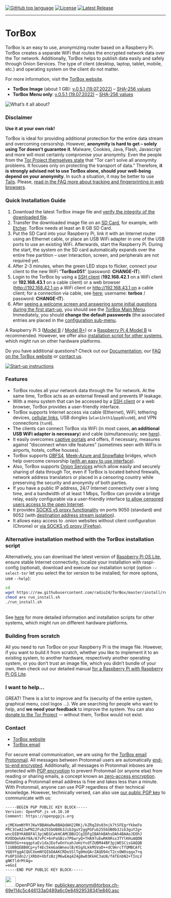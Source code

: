 [![GitHub top language](https://img.shields.io/github/languages/top/radio24/torbox.svg?style=flat-square)](https://github.com/radio24/torbox/search?l=Shell)
[![License](https://img.shields.io/github/license/radio24/torbox.svg?style=flat-square)](https://github.com/radio24/TorBox/blob/master/LICENSE)
[![Latest Release](https://img.shields.io/github/release/radio24/torbox.svg?style=flat-square)](https://github.com/radio24/TorBox/releases/latest)
- - -
# TorBox
TorBox is an easy to use, anonymizing router based on a Raspberry Pi. TorBox creates a separate WiFi that routes the encrypted network data over the Tor network. Additionally, TorBox helps to publish data easily and safely through Onion Services. The type of client (desktop, laptop, tablet, mobile, etc.) and operating system on the client do not matter.

For more information, visit the [TorBox website](https://www.torbox.ch).<br />
* **TorBox Image** (about 1 GB): [v.0.5.1 (19.07.2022)](https://www.torbox.ch/data/torbox-20220719-v051.gz) – [SHA-256 values](https://www.torbox.ch/?page_id=1128)<br />
* **TorBox Menu only**: [v.0.5.1 (19.07.2022)](https://www.torbox.ch/data/torbox050-20220719.zip) – [SHA-256 values](https://www.torbox.ch/?page_id=1128)<br />

![What’s it all about?](https://www.torbox.ch/wp-content/uploads/2019/01/TorBox400-e1548096878388.jpg)

### Disclaimer
**Use it at your own risk!**

TorBox is ideal for providing additional protection for the entire data stream and overcoming censorship. However, **anonymity is hard to get – solely using Tor doesn’t guarantee it**. Malware, Cookies, Java, Flash, Javascript and more will most certainly compromise your anonymity. Even the people from the [Tor Project themselves state](https://2019.www.torproject.org/about/overview.html.en#stayinganonymous) that “Tor can’t solve all anonymity problems. It focuses only on protecting the transport of data.” Therefore, **it is strongly advised not to use TorBox alone, should your well-being depend on your anonymity**. In such a situation, it may be better to use [Tails](https://tails.boum.org/). Please, [read in the FAQ more about tracking and fingerprinting in web browsers](https://www.torbox.ch/?page_id=112#can-tor-protect-me-against-tracking-andor-fingerprinting-in-webbrowser-to-guaranty-my-anonymity-accessing-a-website).

### Quick Installation Guide
1. Download the latest TorBox image file and [verify the integrity of the downloaded file](https://www.torbox.ch/?page_id=1128).
2. Transfer the downloaded image file on an [SD Card](https://en.wikipedia.org/wiki/Secure_Digital), for example, with [Etcher](https://www.balena.io/etcher/). TorBox needs at least an 8 GB SD Card.
3. Put the SD Card into your Raspberry Pi, link it with an Internet router using an Ethernet cable, or place an USB WiFi adapter in one of the USB ports to use an existing WiFi. Afterwards, start the Raspberry Pi. During the start, the system on the SD card automatically expands over the entire free partition – user interaction, screen, and peripherals are not required yet.
4. After 2-3 minutes, when the green LED stops to flicker, connect your client to the new WiFi “**TorBox051**” (password: **CHANGE-IT**).
5. Login to the TorBox by using a [SSH client](https://www.torbox.ch/?page_id=112#which-ssh-client-do-you-prefer) (**192.168.42.1** on a WiFi client or **192.168.43.1** on a cable client) or a web browser (http://192.168.42.1 on a WiFi client or http://192.168.43.1 on a cable client; for a connection via cable, see [here](https://www.torbox.ch/?page_id=775); username: **torbox** / password: **CHANGE-IT**).
6. After [seeing a welcome screen and answering some initial questions during the first start-up](https://www.torbox.ch/?page_id=2637), you should see the [TorBox Main Menu](https://www.torbox.ch/?page_id=775). Immediately, you should **change the default passwords** (the associated entries are placed in the [configuration sub-menu](https://www.torbox.ch/?page_id=875).

A Raspberry Pi 3 ([Model B](https://www.raspberrypi.org/products/raspberry-pi-3-model-b/) / [Model B+](https://www.raspberrypi.org/products/raspberry-pi-3-model-b-plus/)) or a [Raspberry Pi 4 Model B](https://www.raspberrypi.org/products/raspberry-pi-4-model-b/) is recommended. However, we offer also [installation script for other systems](https://www.torbox.ch/?page_id=1168#others), which might run on other hardware platforms.

Do you have additional questions? Check out our [Documentation](https://www.torbox.ch/?page_id=775), our [FAQ on the TorBox website](https://www.torbox.ch/?page_id=112) or [contact us](mailto:anonym@torbox.ch).

[![Start-up instructions](https://www.torbox.ch/wp-content/uploads/2022/07/TorBox-A5-RPI4-051-e1658300633301.png)](https://www.torbox.ch/wp-content/uploads2022/07/TorBox-A5-RPI4-051.png)

### Features
* TorBox routes all your network data through the Tor network. At the same time, TorBox acts as an external firewall and prevents IP leakage.
* With a menu system that can be accessed by a [SSH client](https://www.torbox.ch/?page_id=112#which-ssh-client-do-you-prefer) or a web browser, TorBox provides a user-friendly interface.
* TorBox supports Internet access via cable (Ethernet), WiFi, tethering devices, [cellular links](https://www.torbox.ch/?page_id=1030), USB dongles (`wlan1`/`eth1`/`ppp0`/`usb0`), and VPN connections (`tun0`).
* The clients can connect TorBox via WiFi (in most cases, **an additional USB WiFi adapter is necessary**) and cable (simultaneously; see [here](https://www.torbox.ch/?page_id=775)).
* It easily overcomes [captive portals](https://en.wikipedia.org/wiki/Captive_portal) and offers, if necessary, measures against “disconnect when idle features” (sometimes seen with WiFis in airports, hotels, coffee houses).
* TorBox supports [OBFS4](https://2019.www.torproject.org/docs/pluggable-transports.html), [Meek-Azure and Snowflake](https://tb-manual.torproject.org/circumvention/) bridges, which help overcome censorship ([with an easy to use interface](https://www.torbox.ch/?page_id=797)).
* Also, TorBox supports [Onion Services](https://community.torproject.org/onion-services/) which allow easily and securely sharing of data through Tor, even if TorBox is located behind firewalls, network address translators or placed in a censoring country while preserving the security and anonymity of both parties.
* If you have a public IP address, 24/7 Internet connectivity over a long time, and a bandwidth of at least 1 Mbps, TorBox can provide a bridge relay, easily configurable via a user-friendly interface [to allow censored users access to the open Internet](https://blog.torproject.org/run-tor-bridges-defend-open-internet).
* It provides [SOCKS v5 proxy functionality](https://en.wikipedia.org/wiki/SOCKS) on ports 9050 (standard) and 9052 (with [destination address stream isolation](https://tails.boum.org/contribute/design/stream_isolation/)).
* It allows easy access to .onion websites without client configuration (Chrome) or [via SOCKS v5 proxy (Firefox)](https://www.torbox.ch/?page_id=112#SOCKS).

### Alternative installation method with the TorBox installation script
Alternatively, you can download the latest version of [Raspberry Pi OS Lite](https://www.raspberrypi.org/software/operating-systems/), ensure stable Internet connectivity, localize your installation with raspi-config (optional), download and execute our installation script (option ```--select-tor``` let you select the tor version to be installed; for more options, use ```--help```):
```bash
cd
wget https://raw.githubusercontent.com/radio24/TorBox/master/install/run_install.sh
chmod a+x run_install.sh
./run_install.sh
```
\
See [here](https://www.torbox.ch/?page_id=1168) for more detailed information and installation scripts for other systems, which might run on different hardware platforms.

### Building from scratch
All you need to run TorBox on your Raspberry Pi is the image file. However, if you want to build it from scratch, whether you like to implement it to an existing system, to another hardware, respectively another operating system, or you don’t trust an image file, which you didn’t bundle of your own, then check out our detailed manual [for a Raspberry Pi with Raspberry Pi OS Lite](https://www.torbox.ch/?page_id=205).

### I want to help...
GREAT! There is a lot to improve and fix (security of the entire system, graphical menu, cool logos ...). We are searching for people who want to help, and **we need your feedback** to improve the system. You can also [donate to the Tor Project](https://donate.torproject.org) -- without them, TorBox would not exist.

### Contact
* [TorBox website](https://www.torbox.ch)
* [TorBox email](mailto:anonym@torbox.ch)

For secure email communication, we are using for the [TorBox email](mailto:anonym@torbox.ch) [Protonmail](https://protonmail.com). All messages between Protonmail users are automatically [end-to-end encrypted](https://protonmail.com/blog/what-is-end-to-end-encryption/). Additionally, all messages in Protonmail inboxes are protected with [PGP encryption](https://en.wikipedia.org/wiki/Pretty_Good_Privacy) to prevent Protonmail (or anyone else) from reading or sharing emails, a concept known as [zero-access encryption](https://protonmail.com/blog/zero-access-encryption/). Creating a Protonmail email address is free and takes less than a minute. With Protonmail, anyone can use PGP regardless of their technical knowledge. However, technically versed, can also use [our public PGP key](https://raw.githubusercontent.com/radio24/TorBox/master/PUBLICKEY.asc) to communicate with us:

```
-----BEGIN PGP PUBLIC KEY BLOCK-----
Version: OpenPGP.js v4.10.10
Comment: https://openpgpjs.org

xjMEXemNYRYJKwYBBAHaRw8BAQdAH22RKj/kZRqZds03njk7tSFEgrYkbeFo
PRC3CwA2JwPNI2Fub255bUB0b3Jib3guY2ggPGFub255bUB0b3Jib3guY2g+
wncEEBYKAB8FAl3pjWEGCwkHCAMCBBUICgIDFgIBAhkBAhsDAh4BAAoJEOhJ
KVODQehAkY8A/A7vPC+6nPaGBiv7P6wryQ+THA97uEwRK0Rsx3TYlKHuAQDN
M4XH5G++eqqptaEv1daJEofwOnYxahJoHzYvdfZUBM44BF3pjWESCisGAQQB
l1UBBQEBB0Cp+yT4Ec5kmGaGWneulB/KSgXLkkMSVaD++dC9mrcTfQMBCAfC
YQQYFggACQUCXemNYQIbDAAKCRDoSSlTg0HoQArZAQD94cT2csOWOsqqx7+q
Ps0P1Udn2/jXRbO+XbfzBzjM6wEAq4Z4g0w03KkHC3aU8/fATEnbN2+TInLV
gNKTldrMtAg=
=eGoI
-----END PGP PUBLIC KEY BLOCK-----
```

<img src="https://www.torbox.ch/wp-content/uploads/2021/08/pgp_asc-e1628022322939.jpeg" width="32" height="32">OpenPGP key file: [publickey.anonym@torbox.ch-69e114c5c446133a0489a6c0e84929538341e840.asc](https://torbox.ch/data/publickey.anonym@torbox.ch-69e114c5c446133a0489a6c0e84929538341e840.asc)
